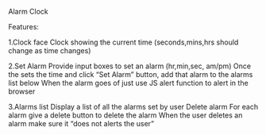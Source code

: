 Alarm Clock

Features:

1.Clock face
  Clock showing the current time (seconds,mins,hrs should change as time changes)

2.Set Alarm
  Provide input boxes to set an alarm (hr,min,sec, am/pm)
  Once the sets the time and click “Set Alarm” button, add that alarm to the alarms list below
  When the alarm goes of just use JS alert function to alert in the browser

3.Alarms list
  Display a list of all the alarms set by user
  Delete alarm
  For each alarm give a delete button to delete the alarm
  When the user deletes an alarm make sure it “does not alerts the user”
